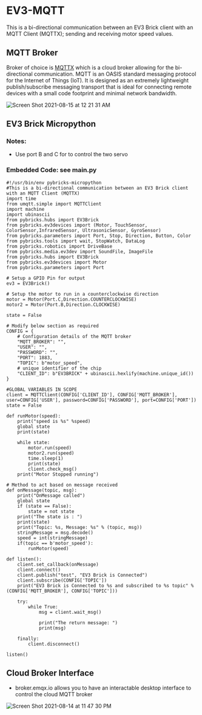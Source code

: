 # EV3-MQTT

This is a bi-directional communication between an EV3 Brick client with an MQTT Client (MQTTX); sending and receiving motor speed values.

## MQTT Broker 

Broker of choice is [MQTTX](https://mqtt.org/software/) which is a cloud broker allowing for the bi-directional communication. MQTT is an OASIS standard messaging protocol for the Internet of Things (IoT). It is designed as an extremely lightweight publish/subscribe messaging transport that is ideal for connecting remote devices with a small code footprint and minimal network bandwidth. 

![Screen Shot 2021-08-15 at 12 21 31 AM](https://user-images.githubusercontent.com/59946287/129467052-c7c6317d-c32e-40e3-b270-8a171a767e9e.png)


## EV3 Brick Micropython

### Notes: 

-  Use port B and C for to control the two servo

### Embedded Code: see main.py 

    #!/usr/bin/env pybricks-micropython
    #This is a bi-directional communication between an EV3 Brick client with an MQTT Client (MQTTX)
    import time
    from umqtt.simple import MQTTClient
    import machine
    import ubinascii
    from pybricks.hubs import EV3Brick
    from pybricks.ev3devices import (Motor, TouchSensor, ColorSensor,InfraredSensor, UltrasonicSensor, GyroSensor)
    from pybricks.parameters import Port, Stop, Direction, Button, Color
    from pybricks.tools import wait, StopWatch, DataLog
    from pybricks.robotics import DriveBase
    from pybricks.media.ev3dev import SoundFile, ImageFile
    from pybricks.hubs import EV3Brick
    from pybricks.ev3devices import Motor
    from pybricks.parameters import Port

    # Setup a GPIO Pin for output
    ev3 = EV3Brick()

    # Setup the motor to run in a counterclockwise direction
    motor = Motor(Port.C,Direction.COUNTERCLOCKWISE)
    motor2 = Motor(Port.B,Direction.CLOCKWISE)

    state = False

    # Modify below section as required
    CONFIG = {
        # Configuration details of the MQTT broker
        "MQTT_BROKER": "",
        "USER": "",
        "PASSWORD": "",
        "PORT": 1883,
        "TOPIC": b"motor_speed",
        # unique identifier of the chip
        "CLIENT_ID": b"EV3BRICK" + ubinascii.hexlify(machine.unique_id())
    }

    #GLOBAL VARIABLES IN SCOPE
    client = MQTTClient(CONFIG['CLIENT_ID'], CONFIG['MQTT_BROKER'], user=CONFIG['USER'], password=CONFIG['PASSWORD'], port=CONFIG['PORT'])
    state = False 

    def runMotor(speed):
        print("speed is %s" %speed)
        global state
        print(state)

        while state:
            motor.run(speed)
            motor2.run(speed)
            time.sleep(1)
            print(state)
            client.check_msg()
        print("Motor Stopped running")

    # Method to act based on message received   
    def onMessage(topic, msg):
        print("OnMessage called")
        global state
        if (state == False):
            state = not state
        print("The state is : ")
        print(state)
        print("Topic: %s, Message: %s" % (topic, msg))
        stringMessage = msg.decode()
        speed = int(stringMessage)
        if(topic == b'motor_speed'):
            runMotor(speed)

    def listen():
        client.set_callback(onMessage)
        client.connect()
        client.publish("test", "EV3 Brick is Connected")
        client.subscribe(CONFIG['TOPIC'])
        print("EV3 Brick is Connected to %s and subscribed to %s topic" % (CONFIG['MQTT_BROKER'], CONFIG['TOPIC']))

        try:
            while True:
                msg = client.wait_msg()

                print("The return message: ")
                print(msg)

        finally:
            client.disconnect()  

    listen()
 


## Cloud Broker Interface

- broker.emqx.io allows you to have an interactable desktop interface to control the cloud MQTT broker 

![Screen Shot 2021-08-14 at 11 47 30 PM](https://user-images.githubusercontent.com/59946287/129466816-81b2078f-b8c6-4d83-b08f-9c49ad6a2f53.png)



